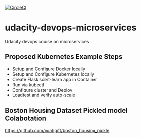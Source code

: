 [![CircleCI](https://circleci.com/gh/noahgift/udacity-devops-microservices.svg?style=svg&circle-token=644aca8c4c94ca89efb97a97d78a4025468b67cc)](https://circleci.com/gh/noahgift/udacity-devops-microservices)

# udacity-devops-microservices

Udacity devops course on microservices

## Proposed Kubernetes Example Steps

* Setup and Configure Docker locally
* Setup and Configure Kubernetes locally
* Create Flask scikit-learn app in Container
* Run via kubectl
* Configure cluster and Deploy
* Loadtest and verify auto-scale

## Boston Housing Dataset Pickled model Colabotation

https://github.com/noahgift/boston_housing_pickle
